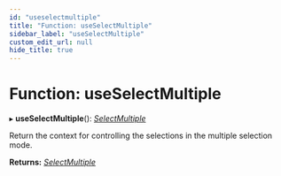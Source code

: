 ```yaml
---
id: "useselectmultiple"
title: "Function: useSelectMultiple"
sidebar_label: "useSelectMultiple"
custom_edit_url: null
hide_title: true
---
```


# Function: useSelectMultiple

▸ **useSelectMultiple**(): [*SelectMultiple*](../interfaces/selectmultiple.md)

Return the context for controlling the selections in the multiple selection mode.

**Returns:** [*SelectMultiple*](../interfaces/selectmultiple.md)
